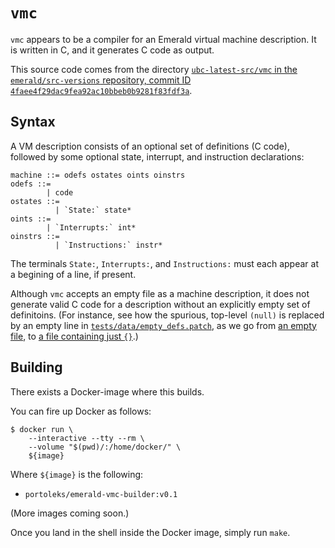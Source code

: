 # `vmc`

`vmc` appears to be a compiler for an Emerald virtual machine
description. It is written in C, and it generates C code as output.

This source code comes from the directory [`ubc-latest-src/vmc` in the
`emerald/src-versions` repository, commit ID
`4faee4f29dac9fea92ac10bbeb0b9281f83fdf3a`](https://github.com/emerald/src-versions/tree/4faee4f29dac9fea92ac10bbeb0b9281f83fdf3a/ubc-latest-src).

## Syntax

A VM description consists of an optional set of definitions (C code),
followed by some optional state, interrupt, and instruction
declarations:

```
machine ::= odefs ostates oints oinstrs
odefs ::=
        | code
ostates ::=
          | `State:` state*
oints ::=
        | `Interrupts:` int*
oinstrs ::=
          | `Instructions:` instr*
```

The terminals `State:`, `Interrupts:`, and `Instructions:` must each
appear at a begining of a line, if present.

Although `vmc` accepts an empty file as a machine description, it does
not generate valid C code for a description without an explicitly
empty set of definitoins. (For instance, see how the spurious,
top-level `(null)` is replaced by an empty line in
[`tests/data/empty_defs.patch`](vmc/tests/data/empty_defs.patch), as
we go from [an empty file](tests/data/empty.desc), to [a file
containing just `{}`](tests/data/empty_defs.desc).)

## Building

There exists a Docker-image where this builds.

You can fire up Docker as follows:

```
$ docker run \
    --interactive --tty --rm \
    --volume "$(pwd)/:/home/docker/" \
    ${image}
```

Where `${image}` is the following:

* `portoleks/emerald-vmc-builder:v0.1`

(More images coming soon.)

Once you land in the shell inside the Docker image, simply run `make`.
